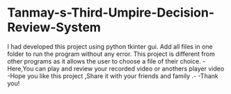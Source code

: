 # Tanmay-s-Third-Umpire-Decision-Review-System
I had developed this project using python tkinter gui.
Add all files in one folder to run the program without any error.
This project is different from other programs as it allows the user to choose a file of their choice.
-Here,You can play and review your recorded video or anothers player video
-Hope you like this project ,Share it with your friends and family .-
-Thank you!
